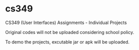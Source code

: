 # cs349
CS349 (User Interfaces) Assignments - Individual Projects


Original codes will not be uploaded considering school policy.

To demo the projects, excutable jar or apk will be uploaded.

